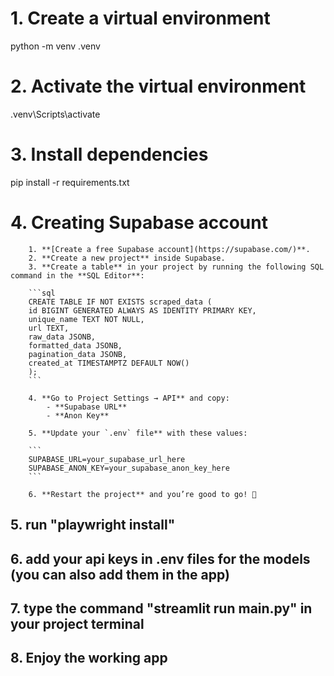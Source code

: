 # 1. Create a virtual environment  
  python -m venv .venv

# 2. Activate the virtual environment
.venv\Scripts\activate

# 3. Install dependencies
pip install -r requirements.txt

# 4. Creating Supabase account
        1. **[Create a free Supabase account](https://supabase.com/)**.
        2. **Create a new project** inside Supabase.
        3. **Create a table** in your project by running the following SQL command in the **SQL Editor**:
        
        ```sql
        CREATE TABLE IF NOT EXISTS scraped_data (
        id BIGINT GENERATED ALWAYS AS IDENTITY PRIMARY KEY,
        unique_name TEXT NOT NULL,
        url TEXT,
        raw_data JSONB,        
        formatted_data JSONB, 
        pagination_data JSONB,
        created_at TIMESTAMPTZ DEFAULT NOW()
        );
        ```

        4. **Go to Project Settings → API** and copy:
            - **Supabase URL** 
            - **Anon Key**
        
        5. **Update your `.env` file** with these values:
        
        ```
        SUPABASE_URL=your_supabase_url_here
        SUPABASE_ANON_KEY=your_supabase_anon_key_here
        ```

        6. **Restart the project** and you’re good to go! 🚀


## 5. run "playwright install"

## 6. add your api keys in .env files for the models (you can also add them in the app)

## 7. type the command "streamlit run main.py" in your project terminal

## 8. Enjoy the working app

